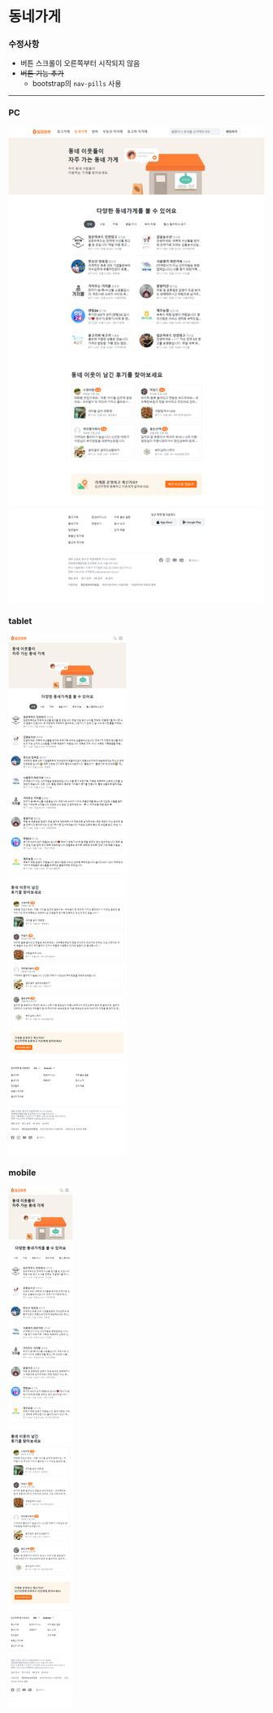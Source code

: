 # 동네가게
### 수정사항
- 버튼 스크롤이 오른쪽부터 시작되지 않음
- ~~버튼 기능 추가~~
  - bootstrap의 `nav-pills` 사용
<hr>

### PC
![main_pc](/img/nearby_stores_pc.png)
<br>

### tablet
![main_tablet](/img/nearby_stores_tablet.png)

### mobile
![main_mobile](/img/nearby_stores_mobile.png)
